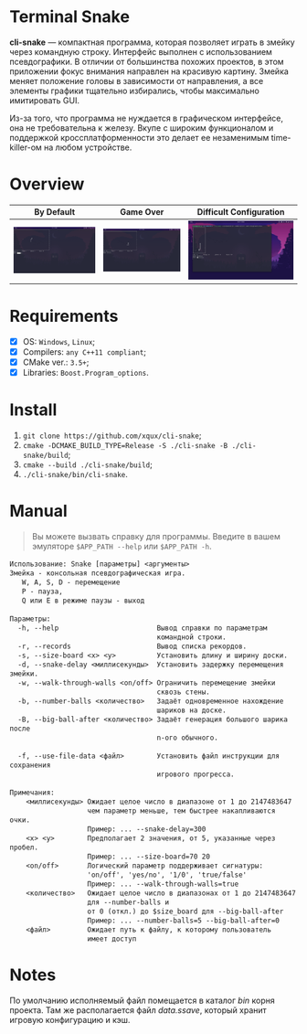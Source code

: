 # Terminal Snake

**cli-snake** — компактная программа, которая позволяет играть в змейку через командную строку. Интерфейс выполнен с использованием псевдографики. В отличии от большинства похожих проектов, в этом приложении фокус внимания направлен на красивую картину. Змейка меняет положение головы в зависимости от направления, а все элементы графики тщательно избирались, чтобы максимально имитировать GUI.

Из-за того, что программа не нуждается в графическом интерфейсе, она не требовательна к железу. Вкупе с широким функционалом и поддержкой кроссплатформенности это делает ее незаменимым time-killer-ом на любом устройстве.

# Overview

| By Default                                 | Game Over                                 | Difficult Configuration                                 |
| ------------------------------------------ | ----------------------------------------- | ------------------------------------------------------- |
| ![By Default](/screenshots/overview-1.png) | ![Game Over](/screenshots/overview-2.png) | ![Difficult Configuration](/screenshots/overview-3.png) |

# Requirements
- [x] OS: ``Windows``, ``Linux``;
- [x] Compilers: ``any C++11 compliant``;
- [x] CMake ver.: ``3.5+``;
- [x] Libraries: ``Boost.Program_options``.

# Install
1. ``git clone https://github.com/xqux/cli-snake``;
2. ``cmake -DCMAKE_BUILD_TYPE=Release -S ./cli-snake -B ./cli-snake/build``;
3. ``cmake --build ./cli-snake/build``;
4. ``./cli-snake/bin/cli-snake``.

# Manual
> Вы можете вызвать справку для программы.
> Введите в вашем эмуляторе ``$APP_PATH --help`` или ``$APP_PATH -h``.

```
Использование: Snake [параметры] <аргументы>
Змейка - консольная псевдографическая игра.
   W, A, S, D - перемещение
   P - пауза,
   Q или E в режиме паузы - выход

Параметры:
  -h, --help                        Вывод справки по параметрам
                                    командной строки.
  -r, --records                     Вывод списка рекордов.
  -s, --size-board <x> <y>          Установить длину и ширину доски.
  -d, --snake-delay <миллисекунды>  Установить задержку перемещения змейки.
  -w, --walk-through-walls <on/off> Ограничить перемещение змейки
                                    сквозь стены.
  -b, --number-balls <количество>   Задаёт одновременное нахождение
                                    шариков на доске.
  -B, --big-ball-after <количество> Задаёт генерация большого шарика после
                                    n-ого обычного.

  -f, --use-file-data <файл>        Установить файл инструкции для сохранения
                                    игрового прогресса.

Примечания:
    <миллисекунды> Ожидает целое число в диапазоне от 1 до 2147483647
                   чем параметр меньше, тем быстрее накапливаются очки.
                   Пример: ... --snake-delay=300
    <x> <y>        Предполагает 2 значения, от 5, указанные через пробел.
                   Пример: ... --size-board=70 20
    <on/off>       Логический параметр поддерживает сигнатуры:
                   'on/off', 'yes/no', '1/0', 'true/false'
                   Пример: ... --walk-through-walls=true
    <количество>   Ожидает целое число в диапазонах от 1 до 2147483647
                   для --number-balls и
                   от 0 (откл.) до $size_board для --big-ball-after
                   Пример: ... --number-balls=5 --big-ball-after=0
    <файл>         Ожидает путь к файлу, к которому пользователь
                   имеет доступ
```

# Notes
По умолчанию исполняемый файл помещается в каталог _bin_ корня проекта.
Там же располагается файл _data.ssave_, который хранит игровую конфигурацию и кэш.
